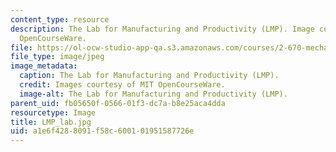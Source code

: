 ```yaml
---
content_type: resource
description: The Lab for Manufacturing and Productivity (LMP). Image courtesy of MIT
  OpenCourseWare.
file: https://ol-ocw-studio-app-qa.s3.amazonaws.com/courses/2-670-mechanical-engineering-tools-january-iap-2004/a1e6f4288091f58c600101951587726e_LMP_lab.jpg
file_type: image/jpeg
image_metadata:
  caption: The Lab for Manufacturing and Productivity (LMP).
  credit: Images courtesy of MIT OpenCourseWare.
  image-alt: The Lab for Manufacturing and Productivity (LMP).
parent_uid: fb05650f-0566-01f3-dc7a-b8e25aca4dda
resourcetype: Image
title: LMP_lab.jpg
uid: a1e6f428-8091-f58c-6001-01951587726e
---
```

